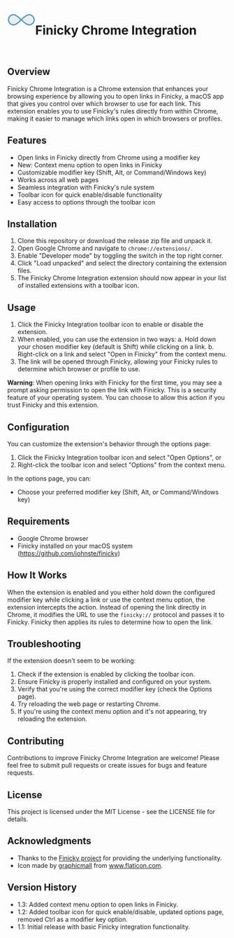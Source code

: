 <img src="icons/eight128.png" alt="Finicky Chrome Integration Icon" width="64" height="64" align="left">

# Finicky Chrome Integration

<br clear="left"/>

## Overview

Finicky Chrome Integration is a Chrome extension that enhances your browsing experience by allowing you to open links in Finicky, a macOS app that gives you control over which browser to use for each link. This extension enables you to use Finicky's rules directly from within Chrome, making it easier to manage which links open in which browsers or profiles.

## Features

- Open links in Finicky directly from Chrome using a modifier key
- New: Context menu option to open links in Finicky
- Customizable modifier key (Shift, Alt, or Command/Windows key)
- Works across all web pages
- Seamless integration with Finicky's rule system
- Toolbar icon for quick enable/disable functionality
- Easy access to options through the toolbar icon

## Installation

1. Clone this repository or download the release zip file and unpack it.
2. Open Google Chrome and navigate to `chrome://extensions/`.
3. Enable "Developer mode" by toggling the switch in the top right corner.
4. Click "Load unpacked" and select the directory containing the extension files.
5. The Finicky Chrome Integration extension should now appear in your list of installed extensions with a toolbar icon.

## Usage

1. Click the Finicky Integration toolbar icon to enable or disable the extension.
2. When enabled, you can use the extension in two ways:
   a. Hold down your chosen modifier key (default is Shift) while clicking on a link.
   b. Right-click on a link and select "Open in Finicky" from the context menu.
3. The link will be opened through Finicky, allowing your Finicky rules to determine which browser or profile to use.

**Warning**: When opening links with Finicky for the first time, you may see a prompt asking permission to open the link with Finicky. This is a security feature of your operating system. You can choose to allow this action if you trust Finicky and this extension.

## Configuration

You can customize the extension's behavior through the options page:

1. Click the Finicky Integration toolbar icon and select "Open Options", or
2. Right-click the toolbar icon and select "Options" from the context menu.

In the options page, you can:

- Choose your preferred modifier key (Shift, Alt, or Command/Windows key)

## Requirements

- Google Chrome browser
- Finicky installed on your macOS system (https://github.com/johnste/finicky)

## How It Works

When the extension is enabled and you either hold down the configured modifier key while clicking a link or use the context menu option, the extension intercepts the action. Instead of opening the link directly in Chrome, it modifies the URL to use the `finicky://` protocol and passes it to Finicky. Finicky then applies its rules to determine how to open the link.

## Troubleshooting

If the extension doesn't seem to be working:

1. Check if the extension is enabled by clicking the toolbar icon.
2. Ensure Finicky is properly installed and configured on your system.
3. Verify that you're using the correct modifier key (check the Options page).
4. Try reloading the web page or restarting Chrome.
5. If you're using the context menu option and it's not appearing, try reloading the extension.

## Contributing

Contributions to improve Finicky Chrome Integration are welcome! Please feel free to submit pull requests or create issues for bugs and feature requests.

## License

This project is licensed under the MIT License - see the LICENSE file for details.

## Acknowledgments

- Thanks to the [Finicky project](https://github.com/johnste/finicky) for providing the underlying functionality.
- Icon made by [graphicmall](https://www.flaticon.com/free-icons/infinite") from www.flaticon.com.

## Version History

- 1.3: Added context menu option to open links in Finicky.
- 1.2: Added toolbar icon for quick enable/disable, updated options page, removed Ctrl as a modifier key option.
- 1.1: Initial release with basic Finicky integration functionality.
